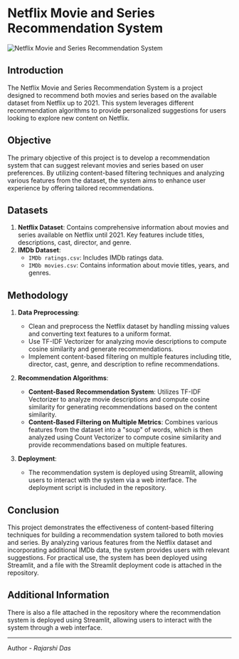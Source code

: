 # Netflix Movie and Series Recommendation System
![Netflix Movie and Series Recommendation System]()

## Introduction
The Netflix Movie and Series Recommendation System is a project designed to recommend both movies and series based on the available dataset from Netflix up to 2021. This system leverages different recommendation algorithms to provide personalized suggestions for users looking to explore new content on Netflix.

## Objective
The primary objective of this project is to develop a recommendation system that can suggest relevant movies and series based on user preferences. By utilizing content-based filtering techniques and analyzing various features from the dataset, the system aims to enhance user experience by offering tailored recommendations.

## Datasets
1. **Netflix Dataset**: Contains comprehensive information about movies and series available on Netflix until 2021. Key features include titles, descriptions, cast, director, and genre.
2. **IMDb Dataset**:
   - `IMDb ratings.csv`: Includes IMDb ratings data.
   - `IMDb movies.csv`: Contains information about movie titles, years, and genres.

## Methodology
1. **Data Preprocessing**: 
   - Clean and preprocess the Netflix dataset by handling missing values and converting text features to a uniform format.
   - Use TF-IDF Vectorizer for analyzing movie descriptions to compute cosine similarity and generate recommendations.
   - Implement content-based filtering on multiple features including title, director, cast, genre, and description to refine recommendations.

2. **Recommendation Algorithms**:
   - **Content-Based Recommendation System**: Utilizes TF-IDF Vectorizer to analyze movie descriptions and compute cosine similarity for generating recommendations based on the content similarity.
   - **Content-Based Filtering on Multiple Metrics**: Combines various features from the dataset into a "soup" of words, which is then analyzed using Count Vectorizer to compute cosine similarity and provide recommendations based on multiple features.

3. **Deployment**: 
   - The recommendation system is deployed using Streamlit, allowing users to interact with the system via a web interface. The deployment script is included in the repository.

## Conclusion
This project demonstrates the effectiveness of content-based filtering techniques for building a recommendation system tailored to both movies and series. By analyzing various features from the Netflix dataset and incorporating additional IMDb data, the system provides users with relevant suggestions. For practical use, the system has been deployed using Streamlit, and a file with the Streamlit deployment code is attached in the repository.

## Additional Information
There is also a file attached in the repository where the recommendation system is deployed using Streamlit, allowing users to interact with the system through a web interface.

---

Author - *Rajarshi Das*
